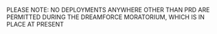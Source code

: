 PLEASE NOTE: NO DEPLOYMENTS ANYWHERE OTHER THAN PRD ARE PERMITTED DURING THE DREAMFORCE MORATORIUM, WHICH IS IN PLACE AT PRESENT

<!-- Instructions for submitting a PR to sam/manifests:
Remember to run validate.sh before creating a PR to catch changes early.

A few seconds after the PR is created or updated a comment will show up with a link "I approve these changes".  For changes to PRD, the PR author can click this link and start the validation+merge process.  For Prod changes, another person in access.yaml will need to approve.
-->
